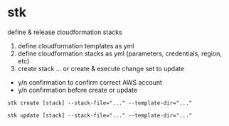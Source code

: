 # stk
define &amp; release cloudformation stacks

1) define cloudformation templates as yml
2) define cloudformation stacks as yml (parameters, credentials, region, etc)
3) create stack ... or create & execute change set to update

* y/n confirmation to confirm correct AWS account
* y/n confirmation before create or update

`stk create [stack] --stack-file="..." --template-dir="..."`

`stk update [stack] --stack-file="..." --template-dir="..."`


